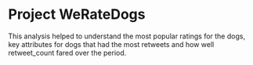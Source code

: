 # Project WeRateDogs

This analysis helped to understand the most popular ratings for the dogs, key attributes for dogs that had the most retweets and how well retweet_count fared over the period.
